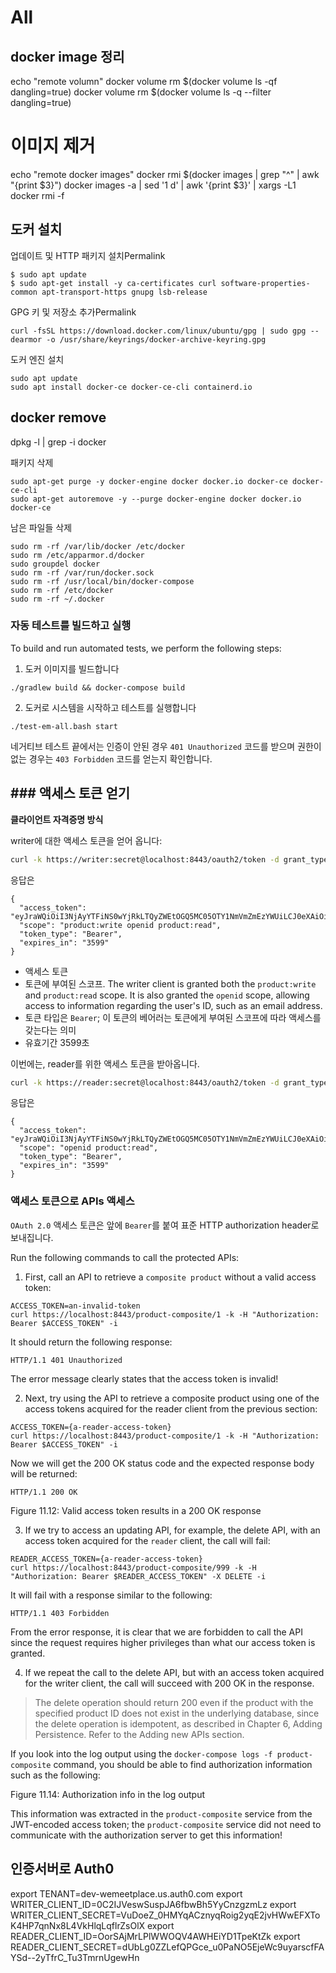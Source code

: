 # All

## docker image 정리

echo "remote volumn"
docker volume rm $(docker volume ls -qf dangling=true)
docker volume rm $(docker volume ls -q --filter dangling=true)

# 이미지 제거
echo "remote docker images"
docker rmi $(docker images | grep "^<none>" | awk "{print $3}")
docker images -a | sed '1 d' | awk '{print $3}' | xargs -L1 docker rmi -f


## 도커 설치

업데이트 및 HTTP 패키지 설치Permalink
```
$ sudo apt update
$ sudo apt-get install -y ca-certificates curl software-properties-common apt-transport-https gnupg lsb-release
```

GPG 키 및 저장소 추가Permalink

```
curl -fsSL https://download.docker.com/linux/ubuntu/gpg | sudo gpg --dearmor -o /usr/share/keyrings/docker-archive-keyring.gpg

```

도커 엔진 설치
```
sudo apt update
sudo apt install docker-ce docker-ce-cli containerd.io
```


## docker remove

dpkg -l | grep -i docker
 

패키지 삭제

```
sudo apt-get purge -y docker-engine docker docker.io docker-ce docker-ce-cli
sudo apt-get autoremove -y --purge docker-engine docker docker.io docker-ce
```

남은 파일들 삭제

```
sudo rm -rf /var/lib/docker /etc/docker
sudo rm /etc/apparmor.d/docker
sudo groupdel docker
sudo rm -rf /var/run/docker.sock
sudo rm -rf /usr/local/bin/docker-compose
sudo rm -rf /etc/docker
sudo rm -rf ~/.docker
```

### 자동 테스트를 빌드하고 실행

To build and run automated tests, we perform the following steps:

1. 도커 이미지를 빌드합니다
```
./gradlew build && docker-compose build
```
2. 도커로 시스템을 시작하고 테스트를 실행합니다
```
./test-em-all.bash start
```
네거티브 테스트 끝에서는 인증이 안된 경우 `401 Unauthorized` 코드를 받으며 권한이 없는 경우는 `403 Forbidden` 코드를 얻는지 확인합니다.


## ### 액세스 토큰 얻기

**클라이언트 자격증명 방식**

writer에 대한 액세스 토큰을 얻어 옵니다:

```sh
curl -k https://writer:secret@localhost:8443/oauth2/token -d grant_type=client_credentials -s | jq .
```

응답은
```
{
  "access_token": "eyJraWQiOiI3NjAyYTFiNS0wYjRkLTQyZWEtOGQ5MC05OTY1NmVmZmEzYWUiLCJ0eXAiOiJKV1QiLCJhbGciOiJSUzI1NiJ9.eyJzdWIiOiJ3cml0ZXIiLCJhdWQiOiJ3cml0ZXI...",
  "scope": "product:write openid product:read",
  "token_type": "Bearer",
  "expires_in": "3599"
}
```
- 액세스 토큰
- 토큰에 부여된 스코프. The writer client is granted both the `product:write` and `product:read` scope. It is also granted the `openid` scope, allowing access to information regarding the user's ID, such as an email address.
- 토큰 타입은 `Bearer`; 이 토큰의 베어러는 토큰에게 부여된 스코프에 따라 액세스를 갖는다는 의미
- 유효기간 3599초

이번에는, reader를 위한 액세스 토큰을 받아옵니다.

```sh
curl -k https://reader:secret@localhost:8443/oauth2/token -d grant_type=client_credentials -s | jq .
```
응답은
```
{
  "access_token": "eyJraWQiOiI3NjAyYTFiNS0wYjRkLTQyZWEtOGQ5MC05OTY1NmVmZmEzYWUiLCJ0eXAiOiJKV1QiLCJhbGciOiJSUzI1NiJ9.eyJzdWIiOiJyZWFkZXIiLCJhdWQiOiJyZWFkZXIiL...",
  "scope": "openid product:read",
  "token_type": "Bearer",
  "expires_in": "3599"
}
```

### 액세스 토큰으로 APIs 액세스

`OAuth 2.0`  액세스 토큰은 앞에 `Bearer`를 붙여 표준 HTTP authorization header로 보내집니다.

Run the following commands to call the protected APIs:

1. First, call an API to retrieve a `composite product` without a valid access token:
```
ACCESS_TOKEN=an-invalid-token
curl https://localhost:8443/product-composite/1 -k -H "Authorization: Bearer $ACCESS_TOKEN" -i  
```
It should return the following response:

```
HTTP/1.1 401 Unauthorized
```

The error message clearly states that the access token is invalid!

2. Next, try using the API to retrieve a composite product using one of the access tokens acquired for the reader client from the previous section:
```
ACCESS_TOKEN={a-reader-access-token}
curl https://localhost:8443/product-composite/1 -k -H "Authorization: Bearer $ACCESS_TOKEN" -i 
```
Now we will get the 200 OK status code and the expected response body will be returned:

```
HTTP/1.1 200 OK
```
Figure 11.12: Valid access token results in a 200 OK response

3. If we try to access an updating API, for example, the delete API, with an access token acquired for the `reader` client, the call will fail:
```
READER_ACCESS_TOKEN={a-reader-access-token}
curl https://localhost:8443/product-composite/999 -k -H "Authorization: Bearer $READER_ACCESS_TOKEN" -X DELETE -i  
```

It will fail with a response similar to the following:

```
HTTP/1.1 403 Forbidden
```

From the error response, it is clear that we are forbidden to call the API since the request requires higher privileges than what our access token is granted.

4. If we repeat the call to the delete API, but with an access token acquired for the writer client, the call will succeed with 200 OK in the response.

> The delete operation should return 200 even if the product with the specified product ID does not exist in the underlying database, since the delete operation is idempotent, as described in Chapter 6, Adding Persistence. Refer to the Adding new APIs section.

If you look into the log output using the `docker-compose logs -f product-composite` command, you should be able to find authorization information such as the following:


Figure 11.14: Authorization info in the log output

This information was extracted in the `product-composite` service from the JWT-encoded access token; the `product-composite` service did not need to communicate with the authorization server to get this information!


## 인증서버로 Auth0

export TENANT=dev-wemeetplace.us.auth0.com
export WRITER_CLIENT_ID=0C2IJVeswSuspJA6fbwBh5YyCnzgzmLz
export WRITER_CLIENT_SECRET=VuDoeZ_0HMYqACznyqRoig2yqE2jvHWwEFXToK4HP7qnNx8L4VkHlqLqflrZsOlX
export READER_CLIENT_ID=OorSAjMrLPlWWOQV4AWHEiYD1TpeKtZk
export READER_CLIENT_SECRET=dUbLg0ZZLefQPGce_u0PaNO5EjeWc9uyarscfFAYSd--2yTfrC_Tu3TmrnUgewHn